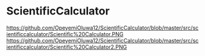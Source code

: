 # ScientificCalculator
https://github.com/OpeyemiOluwa12/ScientificCalculator/blob/master/src/scientificcalculator/Scientific%20Calculator.PNG
https://github.com/OpeyemiOluwa12/ScientificCalculator/blob/master/src/scientificcalculator/Scientific%20Calculator2.PNG
